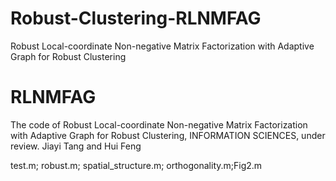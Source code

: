 # Robust-Clustering-RLNMFAG
Robust Local-coordinate Non-negative Matrix Factorization with Adaptive Graph for Robust Clustering
# RLNMFAG
The code of Robust Local-coordinate Non-negative Matrix Factorization with Adaptive Graph for Robust Clustering,
INFORMATION SCIENCES, 
under review.
Jiayi Tang and Hui Feng

test.m; robust.m; spatial_structure.m; orthogonality.m;Fig2.m
